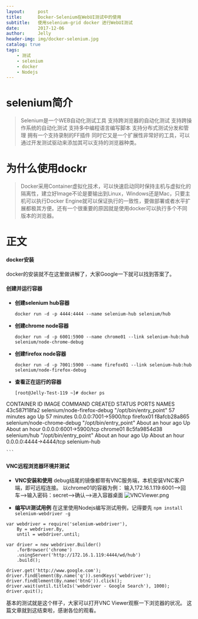 ```yaml
---
layout:     post
title:      Docker-Selenium在WebUI测试中的使用
subtitle:   使用selenium-grid docker 进行WebUI测试
date:       2017-12-06
author:     Jelly
header-img: img/docker-selenium.jpg
catalog: true
tags:
    - 测试
    - selenium
    - docker
    - Nodejs
---
```

# selenium简介
>Selenium是一个WEB自动化测试工具
>支持跨浏览器的自动化测试
>支持跨操作系统的自动化测试
>支持多中编程语言编写脚本
>支持分布式测试分发和管理
>拥有一个支持录制的FF插件
>同时它又是一个扩展性非常好的工具，可以通过开发测试驱动来添加其可以支持的浏览器种类。
# 为什么使用dockr
>Docker采用Container虚拟化技术，可以快速启动同时保持主机与虚拟化的隔离性，建立好Image不论是要输出到Linux，Windows还是Mac，只要主机可以执行Docker Engine就可以保证执行的一致性，要做部署或者水平扩展都极其方便。还有一个很重要的原因就是使用docker可以执行多个不同版本的浏览器。
# 正文
#### docker安装
docker的安装就不在这里做讲解了，大家Google一下就可以找到答案了。
#### 创建并运行容器
- **创建selenium hub容器**
	```
	docker run -d -p 4444:4444 --name selenium-hub selenium/hub
	```
- **创建chrome node容器**
	```
	docker run -d -p 6001:5900 --name chrome01 --link selenium-hub:hub selenium/node-chrome-debug
	```
- **创建firefox node容器**
	```
	docker run -d -p 7001:5900 --name firefox01 --link selenium-hub:hub selenium/node-firefox-debug
	```
- **查看正在运行的容器**
	```
	[root@Jelly-Test-119 ~]# docker ps
CONTAINER ID        IMAGE                                                                                                                         COMMAND                  CREATED             STATUS              PORTS                    NAMES
43c587f18fa2        selenium/node-firefox-debug                                                                                                   "/opt/bin/entry_point"   57 minutes ago      Up 57 minutes       0.0.0.0:7001->5900/tcp   firefox01
f8afcb28a865        selenium/node-chrome-debug                                                                                                    "/opt/bin/entry_point"   About an hour ago   Up About an hour    0.0.0.0:6001->5900/tcp   chrome01
8c5fa9854d38        selenium/hub                                                                                                                  "/opt/bin/entry_point"   About an hour ago   Up About an hour    0.0.0.0:4444->4444/tcp   selenium-hub

	```
#### VNC远程浏览器环境并测试
- **VNC安装和使用**
debug结尾的镜像都带有VNC服务端，本机安装VNC客户端，即可远程连接。
以chrome01的容器为例：
输入172.16.1.119:6001-->回车-->输入密码：secret-->确认-->进入容器桌面
![VNCViewer.png](http://upload-images.jianshu.io/upload_images/3961611-5c858de0595d7c3a.png?imageMogr2/auto-orient/strip%7CimageView2/2/w/1240)

- **编写UI测试用例**
在这里使用Nodejs编写测试用例，记得要先 `npm install selenium-webdriver -g`

```
var webdriver = require('selenium-webdriver'),
    By = webdriver.By,
    until = webdriver.until;

var driver = new webdriver.Builder()
    .forBrowser('chrome')
    .usingServer('http://172.16.1.119:4444/wd/hub')
    .build();

driver.get('http://www.google.com');
driver.findElement(By.name('q')).sendKeys('webdriver');
driver.findElement(By.name('btnG')).click();
driver.wait(until.titleIs('webdriver - Google Search'), 1000);
driver.quit();
```
基本的测试就是这个样子，大家可以打开VNC Viewer观察一下浏览器的状况。
这篇文章就到这结束啦，感谢各位的观看。


